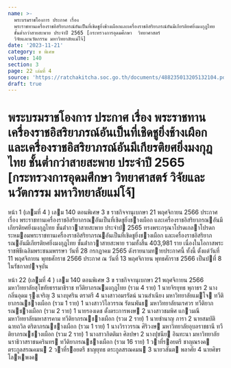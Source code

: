 ```yaml
---
name: >-
  พระบรมราชโองการ ประกาศ เรื่อง
  พระราชทานเครื่องราชอิสริยาภรณ์อันเป็นที่เชิดชูยิ่งช้างเผือกและเครื่องราชอิสริยาภรณ์อันมีเกียรติยศยิ่งมงกุฎไทย
  ชั้นต่ำกว่าสายสะพาย ประจำปี 2565 [กระทรวงการอุดมศึกษา  วิทยาศาสตร์ 
  วิจัยและนวัตกรรม มหาวิทยาลัยแม่โจ้]
date: '2023-11-21'
category: ข พิเศษ
volume: 140
section: 3
page: 22 เล่มที่ 4
source: 'https://ratchakitcha.soc.go.th/documents/488235013205132104.pdf'
draft: true
---
```


# พระบรมราชโองการ ประกาศ เรื่อง พระราชทานเครื่องราชอิสริยาภรณ์อันเป็นที่เชิดชูยิ่งช้างเผือกและเครื่องราชอิสริยาภรณ์อันมีเกียรติยศยิ่งมงกุฎไทย ชั้นต่ำกว่าสายสะพาย ประจำปี 2565 [กระทรวงการอุดมศึกษา  วิทยาศาสตร์  วิจัยและนวัตกรรม มหาวิทยาลัยแม่โจ้]

หน้า 1 (เลมที่ 4 ) เลม 140 ตอนพิเศษ 3 ข ราชกิจจานุเบกษา 21 พฤศจิกายน 2566 ประกาศ เรื่อง พระราชทานเครื่องราชอิสริยาภรณอันเป็นที่เชิดชูยิ่งชางเผือก และเครื่องราชอิสริยาภรณอันมีเกียรติยศยิ่งมงกุฎไทย ชั้นต่ํากวาสายสะพาย ประจําป 2565 ทรงพระกรุณาโปรดเกลาโปรดกระหมอมพระราชทานเครื่องราชอิสริยาภรณอันเป็นที่เชิดชูยิ่งชางเผือก และเครื่องราชอิสริยาภรณอันมีเกียรติยศยิ่งมงกุฎไทย ชั้นต่ํากวาสายสะพาย รวมทั้งสิ้น 403,981 ราย เนื่องในโอกาสพระราชพิธีเฉลิมพระชนมพรรษา วันที่ 28 กรกฎาคม 2565 ดังรายนามทายประกาศนี้ ทั้งนี้ ตั้งแต่วันที่ 11 พฤศจิกายน พุทธศักราช 2566 ประกาศ ณ วันที่ 13 พฤศจิกายน พุทธศักราช 2566 เป็นปที่ 8 ในรัชกาลปจจุบัน

หน้า 22 (เลมที่ 4 ) เลม 140 ตอนพิเศษ 3 ข ราชกิจจานุเบกษา 21 พฤศจิกายน 2566 มหาวิทยาลัยสุโขทัยธรรมาธิราช ทวีติยาภรณมงกุฎไทย (รวม 4 ราย) 1 นายจิรยุทธ พุกาธร 2 นางกลิ่นอุดม รุงเจริญ 3 นางบุศริน ตราตรี 4 นางสาวอมรรัตน์ นวนสําเนียง มหาวิทยาลัยแมโจ ทวีติยาภรณชางเผือก (รวม 1 ราย) 1 นางสาววิไลวรรณ รัตนพันธ มหาวิทยาลัยนเรศวร ทวีติยาภรณชางเผือก (รวม 2 ราย) 1 นายรองเดช ตั้งตระการพงษ 2 นางสาวชมพิศ แกวมณี มหาวิทยาลัยมหาสารคาม ทวีติยาภรณชางเผือก (รวม 2 ราย) 1 นายชํานาญ ภารา 2 นายสมบัติ ฉายถวิล ตริตาภรณชางเผือก (รวม 1 ราย) 1 นางวิราวรรณ ศิริวงษ มหาวิทยาลัยอุบลราชธานี ทวีติยาภรณชางเผือก (รวม 2 ราย) 1 นางสาวกิตติมา ศิลปษา 2 นางปุชนีย อินทะนา มหาวิทยาลัยนราธิวาสราชนครินทร ทวีติยาภรณชางเผือก (รวม 16 ราย) 1 วาที่รอยตรี ชาญณรงค ตระกูลสรณคมน 2 วาที่รอยตรี ชาญยุทธ ตระกูลสรณคมน 3 นายวสันต พลาศัย 4 นายศิขร โลหพงค
